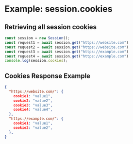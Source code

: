 # Example: session.cookies

## Retrieving all session cookies
```javascript
const session = new Session();
const request1 = await session.get("https://website.com")
const request2 = await session.get("https://website.com")
const request3 = await session.get("https://example.com")
const request4 = await session.get("https://example.com")
console.log(session.cookies);
```

## Cookies Response Example
```json
{
  "https://website.com/": {
    cookie1: "value1",
    cookie2: "value2",
    cookie3: "value3",
    cookie4: "value4",
  },
  "https://example.com/": {
    cookie1: "value1",
    cookie2: "value2",
  },
}
```